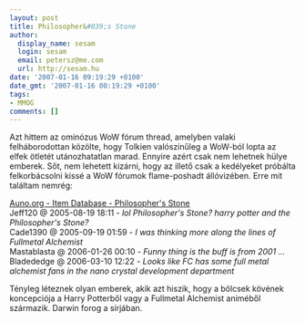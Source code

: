 ```yaml
---
layout: post
title: Philosopher&#039;s Stone
author:
  display_name: sesam
  login: sesam
  email: petersz@me.com
  url: http://sesam.hu
date: '2007-01-16 09:19:29 +0100'
date_gmt: '2007-01-16 00:19:29 +0100'
tags:
- MMOG
comments: []
---
```


Azt hittem az ominózus WoW fórum thread, amelyben valaki felháborodottan közölte, hogy Tolkien valószínűleg a WoW-ból lopta az elfek ötletét utánozhatatlan marad. Ennyire azért csak nem lehetnek hülye emberek. Sőt, nem lehetett kizárni, hogy az illető csak a kedélyeket próbálta felkorbácsolni kissé a WoW fórumok flame-poshadt állóvizében. Erre mit találtam nemrég:

[Auno.org - Item Database - Philosopher's Stone](http://auno.org/ao/db.php?id=29772)  
Jeff120 @ 2005-08-19 18:11 - _lol Philosopher's Stone? harry potter and the Philosopher's Stone?_  
Cade1390 @ 2005-09-19 01:59 - _I was thinking more along the lines of Fullmetal Alchemist_  
Mastablasta @ 2006-01-26 00:10 - _Funny thing is the buff is from 2001 ..._  
Bladededge @ 2006-03-10 12:22 - _Looks like FC has some full metal alchemist fans in the nano crystal development department_

Tényleg léteznek olyan emberek, akik azt hiszik, hogy a bölcsek kövének koncepciója a Harry Potterből vagy a Fullmetal Alchemist animéből származik. Darwin forog a sírjában.
